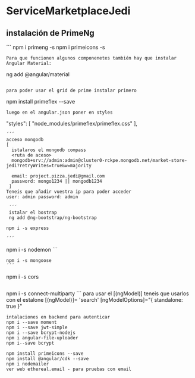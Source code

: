 # ServiceMarketplaceJedi

## instalación de PrimeNg
´´´
npm i primeng -s
npm i primeicons -s
```
Para que funcionen algunos componenetes también hay que instalar Angular Material:
```
ng add @angular/material
```

para poder usar el grid de prime instalar primero
```
npm install primeflex --save
```
luego en el angular.json poner en styles
```
"styles": [
  "node_modules/primeflex/primeflex.css"
],
```
´´´
acceso mongodb
[
  istalaros el mongodb compass
  <ruta de aceso>
  mongodb+srv://admin:admin@cluster0-rckpe.mongodb.net/market-store-jedi?retryWrites=true&w=majority

  email: project.pizza.jedi@gmail.com
  password: mongo1234 || mongodb1234
 ]
Teneis que añadir vuestra ip para poder acceder 
user: admin password: admin
 
 ´´´
 istalar el bostrap
 ng add @ng-bootstrap/ng-bootstrap
 ```
```
npm i -s express

´´´
```
npm i -s nodemon
´´´

```
npm i -s mongoose
´´´
```
npm i -s cors 
```
```
npm i -s connect-multiparty
´´´
para usar el [(ngModel)]
teneis que usarlos con el estalone 
[(ngModel)]= 'search'   [ngModelOptions]="{ standalone: true }" 

```
intalaciones en backend para autenticar
npm i --save moment
npm i --save jwt-simple
npm i --save bcrypt-nodejs
npm i angular-file-uploader
npm i--save bcrypt

```

```
npm install primeicons --save
npm install @angular/cdk --save
npm i nodemailer
ver web ethereal.email - para pruebas con email
```

